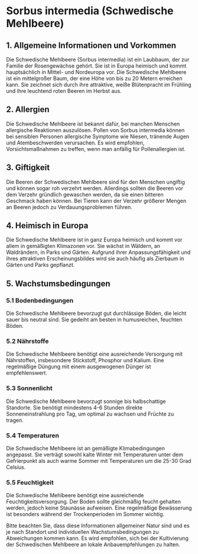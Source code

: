 # Sorbus intermedia (Schwedische Mehlbeere)

## 1. Allgemeine Informationen und Vorkommen
Die Schwedische Mehlbeere (Sorbus intermedia) ist ein Laubbaum, der zur Familie der Rosengewächse gehört. Sie ist in Europa heimisch und kommt hauptsächlich in Mittel- und Nordeuropa vor. Die Schwedische Mehlbeere ist ein mittelgroßer Baum, der eine Höhe von bis zu 20 Metern erreichen kann. Sie zeichnet sich durch ihre attraktive, weiße Blütenpracht im Frühling und ihre leuchtend roten Beeren im Herbst aus.

## 2. Allergien
Die Schwedische Mehlbeere ist bekannt dafür, bei manchen Menschen allergische Reaktionen auszulösen. Pollen von Sorbus intermedia können bei sensiblen Personen allergische Symptome wie Niesen, tränende Augen und Atembeschwerden verursachen. Es wird empfohlen, Vorsichtsmaßnahmen zu treffen, wenn man anfällig für Pollenallergien ist.

## 3. Giftigkeit
Die Beeren der Schwedischen Mehlbeere sind für den Menschen ungiftig und können sogar roh verzehrt werden. Allerdings sollten die Beeren vor dem Verzehr gründlich gewaschen werden, da sie einen bitteren Geschmack haben können. Bei Tieren kann der Verzehr größerer Mengen an Beeren jedoch zu Verdauungsproblemen führen.

## 4. Heimisch in Europa
Die Schwedische Mehlbeere ist in ganz Europa heimisch und kommt vor allem in gemäßigten Klimazonen vor. Sie wächst in Wäldern, an Waldrändern, in Parks und Gärten. Aufgrund ihrer Anpassungsfähigkeit und ihres attraktiven Erscheinungsbildes wird sie auch häufig als Zierbaum in Gärten und Parks gepflanzt.

## 5. Wachstumsbedingungen
### 5.1 Bodenbedingungen
Die Schwedische Mehlbeere bevorzugt gut durchlässige Böden, die leicht sauer bis neutral sind. Sie gedeiht am besten in humusreichen, feuchten Böden.

### 5.2 Nährstoffe
Die Schwedische Mehlbeere benötigt eine ausreichende Versorgung mit Nährstoffen, insbesondere Stickstoff, Phosphor und Kalium. Eine regelmäßige Düngung mit einem ausgewogenen Dünger ist empfehlenswert.

### 5.3 Sonnenlicht
Die Schwedische Mehlbeere bevorzugt sonnige bis halbschattige Standorte. Sie benötigt mindestens 4-6 Stunden direkte Sonneneinstrahlung pro Tag, um optimal zu wachsen und Früchte zu tragen.

### 5.4 Temperaturen
Die Schwedische Mehlbeere ist an gemäßigte Klimabedingungen angepasst. Sie verträgt sowohl kalte Winter mit Temperaturen unter dem Gefrierpunkt als auch warme Sommer mit Temperaturen um die 25-30 Grad Celsius.

### 5.5 Feuchtigkeit
Die Schwedische Mehlbeere benötigt eine ausreichende Feuchtigkeitsversorgung. Der Boden sollte gleichmäßig feucht gehalten werden, jedoch keine Staunässe aufweisen. Eine regelmäßige Bewässerung ist besonders während der Trockenperioden im Sommer wichtig.

Bitte beachten Sie, dass diese Informationen allgemeiner Natur sind und es je nach Standort und individuellen Wachstumsbedingungen zu Abweichungen kommen kann. Es wird empfohlen, sich bei der Kultivierung der Schwedischen Mehlbeere an lokale Anbauempfehlungen zu halten.
